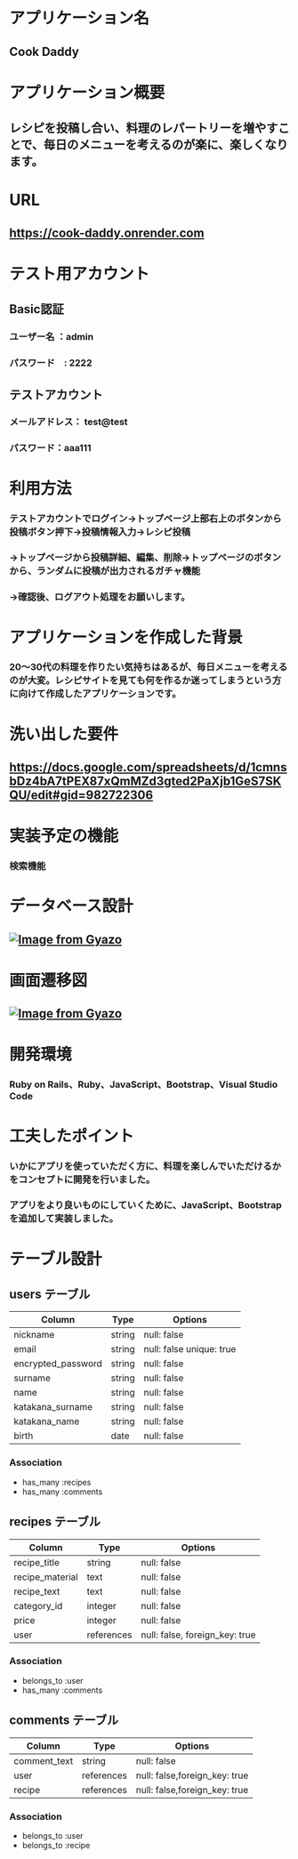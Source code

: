 # アプリケーション名
## Cook Daddy

# アプリケーション概要
## レシピを投稿し合い、料理のレパートリーを増やすことで、毎日のメニューを考えるのが楽に、楽しくなります。

# URL
## https://cook-daddy.onrender.com
##

# テスト用アカウント
## Basic認証
### ユーザー名 ：admin
### パスワード　: 2222
## テストアカウント
### メールアドレス： test@test
### パスワード：aaa111

# 利用方法
### テストアカウントでログイン→トップページ上部右上のボタンから投稿ボタン押下→投稿情報入力→レシピ投稿
### →トップページから投稿詳細、編集、削除→トップページのボタンから、ランダムに投稿が出力されるガチャ機能
### →確認後、ログアウト処理をお願いします。

# アプリケーションを作成した背景
### 20～30代の料理を作りたい気持ちはあるが、毎日メニューを考えるのが大変。レシピサイトを見ても何を作るか迷ってしまうという方に向けて作成したアプリケーションです。

# 洗い出した要件
## https://docs.google.com/spreadsheets/d/1cmnsbDz4bA7tPEX87xQmMZd3gted2PaXjb1GeS7SKQU/edit#gid=982722306

# 実装予定の機能
### 検索機能

# データベース設計
## [![Image from Gyazo](https://i.gyazo.com/a503ec46f9d945f80a47c284ecefd4fb.png)](https://gyazo.com/a503ec46f9d945f80a47c284ecefd4fb)

# 画面遷移図
## [![Image from Gyazo](https://i.gyazo.com/e01d6ec5f79eb05bbc5096e8e5fbe83a.png)](https://gyazo.com/e01d6ec5f79eb05bbc5096e8e5fbe83a)

# 開発環境
### Ruby on Rails、Ruby、JavaScript、Bootstrap、Visual Studio Code

# 工夫したポイント
### いかにアプリを使っていただく方に、料理を楽しんでいただけるかをコンセプトに開発を行いました。
### アプリをより良いものにしていくために、JavaScript、Bootstrapを追加して実装しました。



# テーブル設計

## users テーブル

| Column             | Type   | Options                 |
| ------------------ | ------ | ----------------------- |
| nickname           | string | null: false             |
| email              | string | null: false unique: true|
| encrypted_password | string | null: false             |
| surname            | string | null: false             |
| name               | string | null: false             |
| katakana_surname   | string | null: false             |
| katakana_name      | string | null: false             |
| birth              | date   | null: false             |

### Association

- has_many :recipes
- has_many :comments


## recipes テーブル

| Column           | Type       | Options                        |
| ------           | ------     | -----------                    |
| recipe_title     | string     | null: false                    |
| recipe_material  | text       | null: false                    |
| recipe_text      | text       | null: false                    |
| category_id      | integer    | null: false                    |
| price            | integer    | null: false                    |
| user             | references | null: false, foreign_key: true |

### Association

- belongs_to :user
- has_many :comments


## comments テーブル

| Column        | Type       | Options                      |
| ------        | ---------- | -----------                  |
| comment_text  | string     | null: false                  |
| user          | references | null: false,foreign_key: true|
| recipe        | references | null: false,foreign_key: true|


### Association

- belongs_to :user
- belongs_to :recipe
